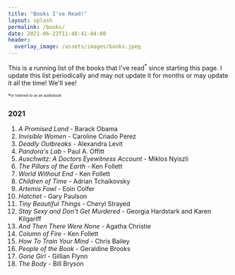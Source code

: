 ```yaml
---
title: "Books I've Read!"
layout: splash
permalink: /books/
date: 2021-06-22T11:48:41-04:00
header:
  overlay_image: /assets/images/books.jpeg
---
```


This is a running list of the books that I've read<sup>*</sup> since starting this page. I update this list periodically and may not update it for months or may update it all the time! We'll see!

<sup>*<sup><sub>or listened to as an audiobook<sub>

### 2021
1. *A Promised Land* - Barack Obama
2. *Invisible Women* - Caroline Criado Perez
3. *Deadly Outbreaks* - Alexandra Levit
4. *Pandora's Lab* - Paul A. Offitt
5. *Auschwitz: A Doctors Eyewitness Account* - Miklos Nyiszli
6. *The Pillars of the Earth* - Ken Follett
7. *World Without End* - Ken Follett
8. *Children of Time* - Adrian Tchaikovsky
9. *Artemis Fowl* - Eoin Colfer
10. *Hatchet* - Gary Paulson
11. *Tiny Beautiful Things* - Cheryl Strayed
12. *Stay Sexy and Don't Get Murdered* - Georgia Hardstark and Karen Kilgariff
13. *And Then There Were None* - Agatha Christie
14. *Column of Fire* - Ken Follett
15. *How To Train Your Mind* - Chris Bailey
16. *People of the Book* - Geraldine Brooks
17. *Gone Girl* - Gillian Flynn
18. *The Body* - Bill Bryson
